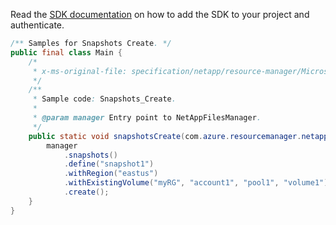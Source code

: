 Read the [SDK documentation](https://github.com/Azure/azure-sdk-for-java/blob/azure-resourcemanager-netapp_1.0.0-beta.7/sdk/netapp/azure-resourcemanager-netapp/README.md) on how to add the SDK to your project and authenticate.

```java
/** Samples for Snapshots Create. */
public final class Main {
    /*
     * x-ms-original-file: specification/netapp/resource-manager/Microsoft.NetApp/stable/2021-08-01/examples/Snapshots_Create.json
     */
    /**
     * Sample code: Snapshots_Create.
     *
     * @param manager Entry point to NetAppFilesManager.
     */
    public static void snapshotsCreate(com.azure.resourcemanager.netapp.NetAppFilesManager manager) {
        manager
            .snapshots()
            .define("snapshot1")
            .withRegion("eastus")
            .withExistingVolume("myRG", "account1", "pool1", "volume1")
            .create();
    }
}
```
